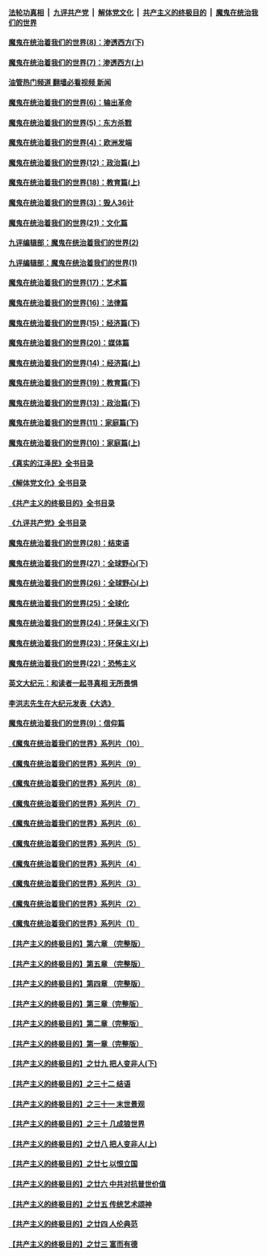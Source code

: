 ####  [法轮功真相](../../../../basic/blob/master/README.md?t=10230802) &nbsp;|&nbsp; [九评共产党](../../../../9ping.md/blob/master/README.md?t=10230802) &nbsp;|&nbsp; [解体党文化](../../../../jtdwh.md/blob/master/README.md?t=10230802)  &nbsp;|&nbsp; [共产主义的终极目的](../../../../gczydzjmd.md/blob/master/README.md?t=10230802) &nbsp;|&nbsp; [魔鬼在统治我们的世界](../../../../mgztzwmdsj.md/blob/master/README.md?t=10230802) 

#### [魔鬼在统治着我们的世界(8)：渗透西方(下)](../pages/nsc422/n10429603.md?t=10230802) 

#### [魔鬼在统治着我们的世界(7)：渗透西方(上)](../pages/nsc422/n10426013.md?t=10230802) 

#### [油管热门频道 翻墙必看视频 新闻](http://209.250.226.216:81/youtube.html?10230802)

#### [魔鬼在统治着我们的世界(6)：输出革命](../pages/nsc422/n10421536.md?t=10230802) 

#### [魔鬼在统治着我们的世界(5)：东方杀戮](../pages/nsc422/n10417707.md?t=10230802) 

#### [魔鬼在统治着我们的世界(4)：欧洲发端](../pages/nsc422/n10414890.md?t=10230802) 

#### [魔鬼在统治着我们的世界(12)：政治篇(上)](../pages/nsc422/n10444576.md?t=10230802) 

#### [魔鬼在统治着我们的世界(18)：教育篇(上)](../pages/nsc422/n10526970.md?t=10230802) 

#### [魔鬼在统治着我们的世界(3)：毁人36计](../pages/nsc422/n10411583.md?t=10230802) 

#### [魔鬼在统治着我们的世界(21)：文化篇](../pages/nsc422/n10597706.md?t=10230802) 

#### [九评编辑部：魔鬼在统治着我们的世界(2)](../pages/nsc422/n10410036.md?t=10230802) 

#### [九评编辑部：魔鬼在统治着我们的世界(1)](../pages/nsc422/n10406825.md?t=10230802) 

#### [魔鬼在统治着我们的世界(17)：艺术篇](../pages/nsc422/n10499093.md?t=10230802) 

#### [魔鬼在统治着我们的世界(16)：法律篇](../pages/nsc422/n10485969.md?t=10230802) 

#### [魔鬼在统治着我们的世界(15)：经济篇(下)](../pages/nsc422/n10469975.md?t=10230802) 

#### [魔鬼在统治着我们的世界(20)：媒体篇](../pages/nsc422/n10586579.md?t=10230802) 

#### [魔鬼在统治着我们的世界(14)：经济篇(上)](../pages/nsc422/n10457370.md?t=10230802) 

#### [魔鬼在统治着我们的世界(19)：教育篇(下)](../pages/nsc422/n10564808.md?t=10230802) 

#### [魔鬼在统治着我们的世界(13)：政治篇(下)](../pages/nsc422/n10448270.md?t=10230802) 

#### [魔鬼在统治着我们的世界(11)：家庭篇(下)](../pages/nsc422/n10440961.md?t=10230802) 

#### [魔鬼在统治着我们的世界(10)：家庭篇(上)](../pages/nsc422/n10435448.md?t=10230802) 

#### [《真实的江泽民》全书目录](../pages/nsc422/n13721399.md?t=10230802) 

#### [《解体党文化》全书目录](../pages/nsc422/n13721157.md?t=10230802) 

#### [《共产主义的终极目的》全书目录](../pages/nsc422/n13721048.md?t=10230802) 

#### [《九评共产党》全书目录](../pages/nsc422/n13708085.md?t=10230802) 

#### [魔鬼在统治着我们的世界(28)：结束语](../pages/nsc422/n10936246.md?t=10230802) 

#### [魔鬼在统治着我们的世界(27)：全球野心(下)](../pages/nsc422/n10928319.md?t=10230802) 

#### [魔鬼在统治着我们的世界(26)：全球野心(上)](../pages/nsc422/n10900318.md?t=10230802) 

#### [魔鬼在统治着我们的世界(25)：全球化](../pages/nsc422/n10788205.md?t=10230802) 

#### [魔鬼在统治着我们的世界(24)：环保主义(下)](../pages/nsc422/n10695307.md?t=10230802) 

#### [魔鬼在统治着我们的世界(23)：环保主义(上)](../pages/nsc422/n10688613.md?t=10230802) 

#### [魔鬼在统治着我们的世界(22)：恐怖主义](../pages/nsc422/n10614727.md?t=10230802) 

#### [英文大纪元：和读者一起寻真相 无所畏惧](../pages/nsc422/n12542027.md?t=10230802) 

#### [李洪志先生在大纪元发表《大选》](../pages/nsc422/n12534746.md?t=10230802) 

#### [魔鬼在统治着我们的世界(9)：信仰篇](../pages/nsc422/n10432159.md?t=10230802) 

#### [《魔鬼在统治着我们的世界》系列片（10）](../pages/nsc422/n12292670.md?t=10230802) 

#### [《魔鬼在统治着我们的世界》系列片（9）](../pages/nsc422/n12290859.md?t=10230802) 

#### [《魔鬼在统治着我们的世界》系列片（8）](../pages/nsc422/n12287445.md?t=10230802) 

#### [《魔鬼在统治着我们的世界》系列片（7）](../pages/nsc422/n12283425.md?t=10230802) 

#### [《魔鬼在统治着我们的世界》系列片（6）](../pages/nsc422/n12282314.md?t=10230802) 

#### [《魔鬼在统治着我们的世界》系列片（5）](../pages/nsc422/n12281419.md?t=10230802) 

#### [《魔鬼在统治着我们的世界》系列片（4）](../pages/nsc422/n12274024.md?t=10230802) 

#### [《魔鬼在统治着我们的世界》系列片（3）](../pages/nsc422/n12271322.md?t=10230802) 

#### [《魔鬼在统治着我们的世界》系列片（2）](../pages/nsc422/n12269049.md?t=10230802) 

#### [《魔鬼在统治着我们的世界》系列片（1）](../pages/nsc422/n12267575.md?t=10230802) 

#### [【共产主义的终极目的】第六章 （完整版）](../pages/nsc422/n11428913.md?t=10230802) 

#### [【共产主义的终极目的】第五章 （完整版）](../pages/nsc422/n11428912.md?t=10230802) 

#### [【共产主义的终极目的】第四章 （完整版）](../pages/nsc422/n11428907.md?t=10230802) 

#### [【共产主义的终极目的】第三章（完整版）](../pages/nsc422/n11428848.md?t=10230802) 

#### [【共产主义的终极目的】第二章（完整版）](../pages/nsc422/n11428831.md?t=10230802) 

#### [【共产主义的终极目的】第一章（完整版）](../pages/nsc422/n11417651.md?t=10230802) 

#### [【共产主义的终极目的】之廿九 把人变非人(下)](../pages/nsc422/n11344140.md?t=10230802) 

#### [【共产主义的终极目的】之三十二 结语](../pages/nsc422/n11360535.md?t=10230802) 

#### [【共产主义的终极目的】之三十一 末世景观](../pages/nsc422/n11351129.md?t=10230802) 

#### [【共产主义的终极目的】之三十 几成狼世界](../pages/nsc422/n11348280.md?t=10230802) 

#### [【共产主义的终极目的】之廿八 把人变非人(上)](../pages/nsc422/n11340492.md?t=10230802) 

#### [【共产主义的终极目的】之廿七 以恨立国](../pages/nsc422/n11336944.md?t=10230802) 

#### [【共产主义的终极目的】之廿六 中共对抗普世价值](../pages/nsc422/n11324785.md?t=10230802) 

#### [【共产主义的终极目的】之廿五 传统艺术颂神](../pages/nsc422/n11296396.md?t=10230802) 

#### [【共产主义的终极目的】之廿四 人伦典范](../pages/nsc422/n11296397.md?t=10230802) 

#### [【共产主义的终极目的】之廿三 富而有德](../pages/nsc422/n11283598.md?t=10230802) 

<img src='http://gfw-breaker.win/goodnews/indexes/nsc422.md' width='0px' height='0px'/>
